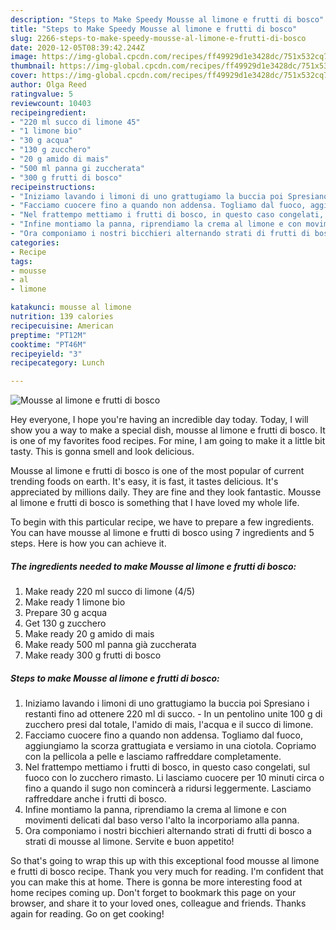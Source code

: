 ```yaml
---
description: "Steps to Make Speedy Mousse al limone e frutti di bosco"
title: "Steps to Make Speedy Mousse al limone e frutti di bosco"
slug: 2266-steps-to-make-speedy-mousse-al-limone-e-frutti-di-bosco
date: 2020-12-05T08:39:42.244Z
image: https://img-global.cpcdn.com/recipes/ff49929d1e3428dc/751x532cq70/mousse-al-limone-e-frutti-di-bosco-recipe-main-photo.jpg
thumbnail: https://img-global.cpcdn.com/recipes/ff49929d1e3428dc/751x532cq70/mousse-al-limone-e-frutti-di-bosco-recipe-main-photo.jpg
cover: https://img-global.cpcdn.com/recipes/ff49929d1e3428dc/751x532cq70/mousse-al-limone-e-frutti-di-bosco-recipe-main-photo.jpg
author: Olga Reed
ratingvalue: 5
reviewcount: 10403
recipeingredient:
- "220 ml succo di limone 45"
- "1 limone bio"
- "30 g acqua"
- "130 g zucchero"
- "20 g amido di mais"
- "500 ml panna gi zuccherata"
- "300 g frutti di bosco"
recipeinstructions:
- "Iniziamo lavando i limoni di uno grattugiamo la buccia poi Spresiano i restanti fino ad ottenere 220 ml di succo.  In un pentolino unite 100 g di zucchero presi dal totale, l&#39;amido di mais, l&#39;acqua e il succo di limone."
- "Facciamo cuocere fino a quando non addensa. Togliamo dal fuoco, aggiungiamo la scorza grattugiata e versiamo in una ciotola. Copriamo con la pellicola a pelle e lasciamo raffreddare completamente."
- "Nel frattempo mettiamo i frutti di bosco, in questo caso congelati, sul fuoco con lo zucchero rimasto. Li lasciamo cuocere per 10 minuti circa o fino a quando il sugo non comincerà a ridursi leggermente. Lasciamo raffreddare anche i frutti di bosco."
- "Infine montiamo la panna, riprendiamo la crema al limone e con movimenti delicati dal baso verso l&#39;alto la incorporiamo alla panna."
- "Ora componiamo i nostri bicchieri alternando strati di frutti di bosco a strati di mousse al limone. Servite e buon appetito!"
categories:
- Recipe
tags:
- mousse
- al
- limone

katakunci: mousse al limone 
nutrition: 139 calories
recipecuisine: American
preptime: "PT12M"
cooktime: "PT46M"
recipeyield: "3"
recipecategory: Lunch

---
```



![Mousse al limone e frutti di bosco](https://img-global.cpcdn.com/recipes/ff49929d1e3428dc/751x532cq70/mousse-al-limone-e-frutti-di-bosco-recipe-main-photo.jpg)

Hey everyone, I hope you're having an incredible day today. Today, I will show you a way to make a special dish, mousse al limone e frutti di bosco. It is one of my favorites food recipes. For mine, I am going to make it a little bit tasty. This is gonna smell and look delicious.



Mousse al limone e frutti di bosco is one of the most popular of current trending foods on earth. It's easy, it is fast, it tastes delicious. It's appreciated by millions daily. They are fine and they look fantastic. Mousse al limone e frutti di bosco is something that I have loved my whole life.


To begin with this particular recipe, we have to prepare a few ingredients. You can have mousse al limone e frutti di bosco using 7 ingredients and 5 steps. Here is how you can achieve it.

<!--inarticleads1-->

##### The ingredients needed to make Mousse al limone e frutti di bosco:

1. Make ready 220 ml succo di limone (4/5)
1. Make ready 1 limone bio
1. Prepare 30 g acqua
1. Get 130 g zucchero
1. Make ready 20 g amido di mais
1. Make ready 500 ml panna già zuccherata
1. Make ready 300 g frutti di bosco




<!--inarticleads2-->

##### Steps to make Mousse al limone e frutti di bosco:

1. Iniziamo lavando i limoni di uno grattugiamo la buccia poi Spresiano i restanti fino ad ottenere 220 ml di succo.  - In un pentolino unite 100 g di zucchero presi dal totale, l&#39;amido di mais, l&#39;acqua e il succo di limone.
1. Facciamo cuocere fino a quando non addensa. Togliamo dal fuoco, aggiungiamo la scorza grattugiata e versiamo in una ciotola. Copriamo con la pellicola a pelle e lasciamo raffreddare completamente.
1. Nel frattempo mettiamo i frutti di bosco, in questo caso congelati, sul fuoco con lo zucchero rimasto. Li lasciamo cuocere per 10 minuti circa o fino a quando il sugo non comincerà a ridursi leggermente. Lasciamo raffreddare anche i frutti di bosco.
1. Infine montiamo la panna, riprendiamo la crema al limone e con movimenti delicati dal baso verso l&#39;alto la incorporiamo alla panna.
1. Ora componiamo i nostri bicchieri alternando strati di frutti di bosco a strati di mousse al limone. Servite e buon appetito!




So that's going to wrap this up with this exceptional food mousse al limone e frutti di bosco recipe. Thank you very much for reading. I'm confident that you can make this at home. There is gonna be more interesting food at home recipes coming up. Don't forget to bookmark this page on your browser, and share it to your loved ones, colleague and friends. Thanks again for reading. Go on get cooking!
